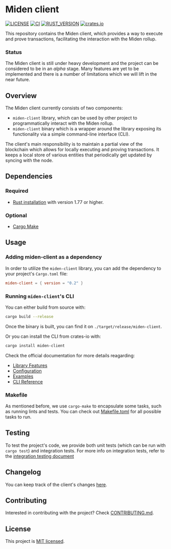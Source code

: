 # Miden client

[![LICENSE](https://img.shields.io/badge/license-MIT-blue.svg)](https://github.com/0xPolygonMiden/miden-client/blob/main/LICENSE)
[![CI](https://github.com/0xPolygonMiden/miden-client/actions/workflows/ci.yml/badge.svg)](https://github.com/0xPolygonMiden/miden-clinet/actions/workflows/ci.yml)
[![RUST_VERSION](https://img.shields.io/badge/rustc-1.77+-lightgray.svg)]()
[![crates.io](https://img.shields.io/crates/v/miden-client)](https://crates.io/crates/miden-client)

This repository contains the Miden client, which provides a way to execute and prove transactions, facilitating the interaction with the Miden rollup.

### Status

The Miden client is still under heavy development and the project can be considered to be in an *alpha* stage. Many features are yet to be implemented and there is a number of limitations which we will lift in the near future.

## Overview

The Miden client currently consists of two components:

- `miden-client` library, which can be used by other project to programmatically interact with the Miden rollup. 
- `miden-client` binary which is a wrapper around the library exposing its functionality via a simple command-line interface (CLI).

The client's main responsibility is to maintain a partial view of the blockchain which allows for locally executing and proving transactions. It keeps a local store of various entities that periodically get updated by syncing with the node.

## Dependencies

### Required

- [Rust installation](https://www.rust-lang.org/tools/install) with version 1.77 or higher.

### Optional

- [Cargo Make](https://github.com/sagiegurari/cargo-make)

## Usage

### Adding miden-client as a dependency

In order to utilize the `miden-client` library, you can add the dependency to your project's `Cargo.toml` file:

````toml
miden-client = { version = "0.2" }
````

### Running `miden-client`'s CLI

You can either build from source with:

```bash
cargo build --release
```

Once the binary is built, you can find it on `./target/release/miden-client`.

Or you can install the CLI from crates-io with:

```bash
cargo install miden-client
```

Check the official documentation for more details reagarding:

- [Library Features](https://docs.polygon.technology/miden/miden-client/library/#features)
- [Configuration](https://docs.polygon.technology/miden/miden-client/cli-config/)
- [Examples](https://0xpolygonmiden.github.io/miden-base/introduction/getting-started.html)
- [CLI Reference](https://docs.polygon.technology/miden/miden-client/cli-reference/#types-of-transaction)

### Makefile

As mentioned before, we use `cargo-make` to encapsulate some tasks, such as running lints and tests. You can check out [Makefile.toml](./Makefile.toml) for all possible tasks to run.

## Testing

To test the project's code, we provide both unit tests (which can be run with `cargo test`) and integration tests. For more info on integration tests, refer to the [integration testing document](./tests/README.md)

## Changelog

You can keep track of the client's changes [here](./CHANGELOG.md).

## Contributing

Interested in contributing with the project? Check [CONTRIBUTING.md](./CONTRIBUTING.md).

## License
This project is [MIT licensed](./LICENSE).

